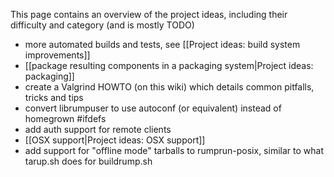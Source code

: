 This page contains an overview of the project ideas, including their
difficulty and category (and is mostly TODO)

* more automated builds and tests, see [[Project ideas: build system improvements]]
* [[package resulting components in a packaging system|Project ideas: packaging]]
* create a Valgrind HOWTO (on this wiki) which details common pitfalls, tricks and tips
* convert librumpuser to use autoconf (or equivalent) instead of homegrown #ifdefs
* add auth support for remote clients
* [[OSX support|Project ideas: OSX support]]
* add support for "offline mode" tarballs to rumprun-posix, similar to what tarup.sh does for buildrump.sh
